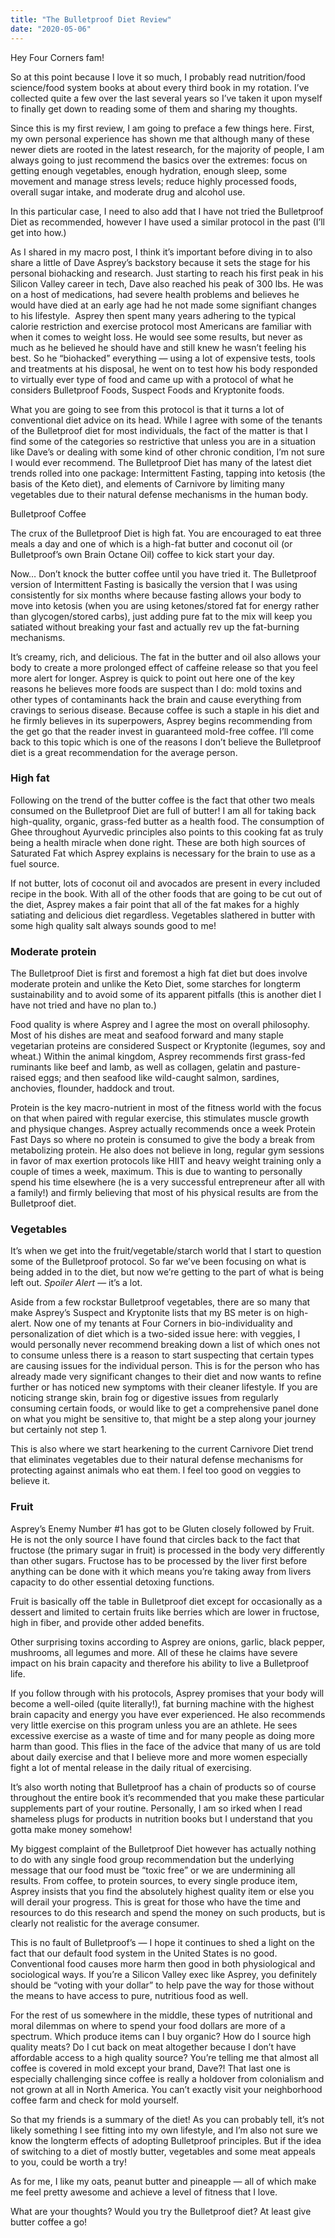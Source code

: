 ```yaml
---
title: "The Bulletproof Diet Review"
date: "2020-05-06"
---
```


Hey Four Corners fam!

So at this point because I love it so much, I probably read nutrition/food science/food system books at about every third book in my rotation. I’ve collected quite a few over the last several years so I’ve taken it upon myself to finally get down to reading some of them and sharing my thoughts.

Since this is my first review, I am going to preface a few things here. First, my own personal experience has shown me that although many of these newer diets are rooted in the latest research, for the majority of people, I am always going to just recommend the basics over the extremes: focus on getting enough vegetables, enough hydration, enough sleep, some movement and manage stress levels; reduce highly processed foods, overall sugar intake, and moderate drug and alcohol use. 

In this particular case, I need to also add that I have not tried the Bulletproof Diet as recommended, however I have used a similar protocol in the past (I’ll get into how.) 

As I shared in my macro post, I think it’s important before diving in to also share a little of Dave Asprey’s backstory because it sets the stage for his personal biohacking and research. Just starting to reach his first peak in his Silicon Valley career in tech, Dave also reached his peak of 300 lbs. He was on a host of medications, had severe health problems and believes he would have died at an early age had he not made some signifiant changes to his lifestyle. 
 Asprey then spent many years adhering to the typical calorie restriction and exercise protocol most Americans are familiar with when it comes to weight loss. He would see some results, but never as much as he believed he should have and still knew he wasn’t feeling his best. So he “biohacked” everything — using a lot of expensive tests, tools and treatments at his disposal, he went on to test how his body responded to virtually ever type of food and came up with a protocol of what he considers Bulletproof Foods, Suspect Foods and Kryptonite foods. 

What you are going to see from this protocol is that it turns a lot of conventional diet advice on its head. While I agree with some of the tenants of the Bulletproof diet for most individuals, the fact of the matter is that I find some of the categories so restrictive that unless you are in a situation like Dave’s or dealing with some kind of other chronic condition, I’m not sure I would ever recommend. The Bulletproof Diet has many of the latest diet trends rolled into one package: Intermittent Fasting, tapping into ketosis (the basis of the Keto diet), and elements of Carnivore by limiting many vegetables due to their natural defense mechanisms in the human body.

Bulletproof Coffee 

The crux of the Bulletproof Diet is high fat. You are encouraged to eat three meals a day and one of which is a high-fat butter and coconut oil (or Bulletproof’s own Brain Octane Oil) coffee to kick start your day.

Now… Don’t knock the butter coffee until you have tried it. The Bulletproof version of Intermittent Fasting is basically the version that I was using consistently for six months where because fasting allows your body to move into ketosis (when you are using ketones/stored fat for energy rather than glycogen/stored carbs), just adding pure fat to the mix will keep you satiated without breaking your fast and actually rev up the fat-burning mechanisms. 

It’s creamy, rich, and delicious. The fat in the butter and oil also allows your body to create a more prolonged effect of caffeine release so that you feel more alert for longer. 
Asprey is quick to point out here one of the key reasons he believes more foods are suspect than I do: mold toxins and other types of contaminants hack the brain and cause everything from cravings to serious disease. Because coffee is such a staple in his diet and he firmly believes in its superpowers, Asprey begins recommending from the get go that the reader invest in guaranteed mold-free coffee. I’ll come back to this topic which is one of the reasons I don’t believe the Bulletproof diet is a great recommendation for the average person. 

### High fat

Following on the trend of the butter coffee is the fact that other two meals consumed on the Bulletproof Diet are full of butter! I am all for taking back high-quality, organic, grass-fed butter as a health food. The consumption of Ghee throughout Ayurvedic principles also points to this cooking fat as truly being a health miracle when done right. These are both high sources of Saturated Fat which Asprey explains is necessary for the brain to use as a fuel source.

If not butter, lots of coconut oil and avocados are present in every included recipe in the book. With all of the other foods that are going to be cut out of the diet, Asprey makes a fair point that all of the fat makes for a highly satiating and delicious diet regardless. Vegetables slathered in butter with some high quality salt always sounds good to me! 

### Moderate protein 

The Bulletproof Diet is first and foremost a high fat diet but does involve moderate protein and unlike the Keto Diet, some starches for longterm sustainability and to avoid some of its apparent pitfalls (this is another diet I have not tried and have no plan to.) 

Food quality is where Asprey and I agree the most on overall philosophy. Most of his dishes are meat and seafood forward and many staple vegetarian proteins are considered Suspect or Kryptonite (legumes, soy and wheat.) Within the animal kingdom, Asprey recommends first grass-fed ruminants like beef and lamb, as well as collagen, gelatin and pasture-raised eggs; and then seafood like wild-caught salmon, sardines, anchovies, flounder, haddock and trout. 

Protein is the key macro-nutrient in most of the fitness world with the focus on that when paired with regular exercise, this stimulates muscle growth and physique changes. Asprey actually recommends once a week Protein Fast Days so where no protein is consumed to give the body a break from metabolizing protein. He also does not believe in long, regular gym sessions in favor of max exertion protocols like HIIT and heavy weight training only a couple of times a week, maximum. This is due to wanting to personally spend his time elsewhere (he is a very successful entrepreneur after all with a family!) and firmly believing that most of his physical results are from the Bulletproof diet. 

### Vegetables 

It’s when we get into the fruit/vegetable/starch world that I start to question some of the Bulletproof protocol. So far we’ve been focusing on what is being added in to the diet, but now we’re getting to the part of what is being left out. *Spoiler Alert* — it’s a lot. 

Aside from a few rockstar Bulletproof vegetables, there are so many that make Asprey’s Suspect and Kryptonite lists that my BS meter is on high-alert. Now one of my tenants at Four Corners in bio-individuality and personalization of diet which is a two-sided issue here: with veggies, I would personally never recommend breaking down a list of which ones not to consume unless there is a reason to start suspecting that certain types are causing issues for the individual person. This is for the person who has already made very significant changes to their diet and now wants to refine further or has noticed new symptoms with their cleaner lifestyle. If you are noticing strange skin, brain fog or digestive issues from regularly consuming certain foods, or would like to get a comprehensive panel done on what you might be sensitive to, that might be a step along your journey but certainly not step 1. 

This is also where we start hearkening to the current Carnivore Diet trend that eliminates vegetables due to their natural defense mechanisms for protecting against animals who eat them. I feel too good on veggies to believe it. 

### Fruit 

Asprey’s Enemy Number #1 has got to be Gluten closely followed by Fruit. He is not the only source I have found that circles back to the fact that fructose (the primary sugar in fruit) is processed in the body very differently than other sugars. Fructose has to be processed by the liver first before anything can be done with it which means you’re taking away from livers capacity to do other essential detoxing functions. 

Fruit is basically off the table in Bulletproof diet except for occasionally as a dessert and limited to certain fruits like berries which are lower in fructose, high in fiber, and provide other added benefits. 

Other surprising toxins according to Asprey are onions, garlic, black pepper, mushrooms, all legumes and more. All of these he claims have severe impact on his brain capacity and therefore his ability to live a Bulletproof life. 

If you follow through with his protocols, Asprey promises that your body will become a well-oiled (quite literally!), fat burning machine with the highest brain capacity and energy you have ever experienced. He also recommends very little exercise on this program unless you are an athlete. He sees excessive exercise as a waste of time and for many people as doing more harm than good. This flies in the face of the advice that many of us are told about daily exercise and that I believe more and more women especially fight a lot of mental release in the daily ritual of exercising. 

It’s also worth noting that Bulletproof has a chain of products so of course throughout the entire book it’s recommended that you make these particular supplements part of your routine. Personally, I am so irked when I read shameless plugs for products in nutrition books but I understand that you gotta make money somehow! 

My biggest complaint of the Bulletproof Diet however has actually nothing to do with any single food group recommendation but the underlying message that our food must be “toxic free” or we are undermining all results. From coffee, to protein sources, to every single produce item, Asprey insists that you find the absolutely highest quality item or else you will derail your progress. This is great for those who have the time and resources to do this research and spend the money on such products, but is clearly not realistic for the average consumer. 

This is no fault of Bulletproof’s — I hope it continues to shed a light on the fact that our default food system in the United States is no good. Conventional food causes more harm then good in both physiological and sociological ways. If you’re a Silicon Valley exec like Asprey, you definitely should be “voting with your dollar” to help pave the way for those without the means to have access to pure, nutritious food as well. 

For the rest of us somewhere in the middle, these types of nutritional and moral dilemmas on where to spend your food dollars are more of a spectrum. Which produce items can I buy organic? How do I source high quality meats? Do I cut back on meat altogether because I don’t have affordable access to a high quality source? You’re telling me that almost all coffee is covered in mold except your brand, Dave?! That last one is especially challenging since coffee is really a holdover from colonialism and not grown at all in North America. You can’t exactly visit your neighborhood coffee farm and check for mold yourself. 

So that my friends is a summary of the diet! As you can probably tell, it’s not likely something I see fitting into my own lifestyle, and I’m also not sure we know the longterm effects of adopting Bulletproof principles. But if the idea of switching to a diet of mostly butter, vegetables and some meat appeals to you, could be worth a try! 

As for me, I like my oats, peanut butter and pineapple — all of which make me feel pretty awesome and achieve a level of fitness that I love. 

What are your thoughts? Would you try the Bulletproof diet? At least give butter coffee a go! 
